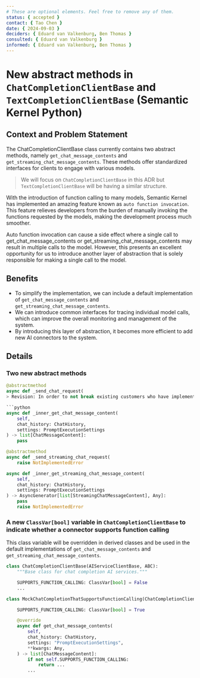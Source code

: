 ```yaml
---
# These are optional elements. Feel free to remove any of them.
status: { accepted }
contact: { Tao Chen }
date: { 2024-09-03 }
deciders: { Eduard van Valkenburg, Ben Thomas }
consulted: { Eduard van Valkenburg }
informed: { Eduard van Valkenburg, Ben Thomas }
---
```


# New abstract methods in `ChatCompletionClientBase` and `TextCompletionClientBase` (Semantic Kernel Python)

## Context and Problem Statement

The ChatCompletionClientBase class currently contains two abstract methods, namely `get_chat_message_contents` and `get_streaming_chat_message_contents`. These methods offer standardized interfaces for clients to engage with various models.

> We will focus on `ChatCompletionClientBase` in this ADR but `TextCompletionClientBase` will be having a similar structure.

With the introduction of function calling to many models, Semantic Kernel has implemented an amazing feature known as `auto function invocation`. This feature relieves developers from the burden of manually invoking the functions requested by the models, making the development process much smoother.

Auto function invocation can cause a side effect where a single call to get_chat_message_contents or get_streaming_chat_message_contents may result in multiple calls to the model. However, this presents an excellent opportunity for us to introduce another layer of abstraction that is solely responsible for making a single call to the model.

## Benefits

- To simplify the implementation, we can include a default implementation of `get_chat_message_contents` and `get_streaming_chat_message_contents`.
- We can introduce common interfaces for tracing individual model calls, which can improve the overall monitoring and management of the system.
- By introducing this layer of abstraction, it becomes more efficient to add new AI connectors to the system.

## Details

### Two new abstract methods

```python
@abstractmethod
async def _send_chat_request(
> Revision: In order to not break existing customers who have implemented their own AI connectors, these two methods are not decorated with the `@abstractmethod` decorator, but instead throw an exception if they are not implemented in the built-in AI connectors.

```python
async def _inner_get_chat_message_content(
    self,
    chat_history: ChatHistory,
    settings: PromptExecutionSettings
) -> list[ChatMessageContent]:
    pass
```

```python
@abstractmethod
async def _send_streaming_chat_request(
    raise NotImplementedError
```

```python
async def _inner_get_streaming_chat_message_content(
    self,
    chat_history: ChatHistory,
    settings: PromptExecutionSettings
) -> AsyncGenerator[list[StreamingChatMessageContent], Any]:
    pass
    raise NotImplementedError
```

### A new `ClassVar[bool]` variable in `ChatCompletionClientBase` to indicate whether a connector supports function calling

This class variable will be overridden in derived classes and be used in the default implementations of `get_chat_message_contents` and `get_streaming_chat_message_contents`.

```python
class ChatCompletionClientBase(AIServiceClientBase, ABC):
    """Base class for chat completion AI services."""

    SUPPORTS_FUNCTION_CALLING: ClassVar[bool] = False
    ...
```

```python
class MockChatCompletionThatSupportsFunctionCalling(ChatCompletionClientBase):

    SUPPORTS_FUNCTION_CALLING: ClassVar[bool] = True

    @override
    async def get_chat_message_contents(
        self,
        chat_history: ChatHistory,
        settings: "PromptExecutionSettings",
        **kwargs: Any,
    ) -> list[ChatMessageContent]:
        if not self.SUPPORTS_FUNCTION_CALLING:
            return ...
        ...
```
